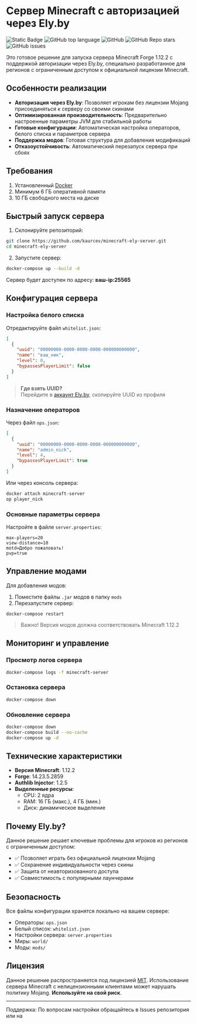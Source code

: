 # Сервер Minecraft с авторизацией через Ely.by

![Static Badge](https://img.shields.io/badge/kaurcev.dev-kaurcev-kaurcev)
![GitHub top language](https://img.shields.io/github/languages/top/kaurcev/minecraft-ely-server)
![GitHub](https://img.shields.io/github/license/kaurcev/minecraft-ely-server)
![GitHub Repo stars](https://img.shields.io/github/stars/kaurcev/minecraft-ely-server)
![GitHub issues](https://img.shields.io/github/issues/kaurcev/minecraft-ely-server)

Это готовое решение для запуска сервера Minecraft Forge 1.12.2 с поддержкой авторизации через Ely.by, специально разработанное для регионов с ограниченным доступом к официальной лицензии Minecraft.

## Особенности реализации

- **Авторизация через Ely.by**: Позволяет игрокам без лицензии Mojang присоединяться к серверу со своими скинами
- **Оптимизированная производительность**: Предварительно настроенные параметры JVM для стабильной работы
- **Готовые конфигурации**: Автоматическая настройка операторов, белого списка и параметров сервера
- **Поддержка модов**: Готовая структура для добавления модификаций
- **Отказоустойчивость**: Автоматический перезапуск сервера при сбоях

## Требования

1. Установленный [Docker](https://www.docker.com/get-started)
2. Минимум 6 ГБ оперативной памяти
3. 10 ГБ свободного места на диске

## Быстрый запуск сервера

1. Склонируйте репозиторий:
```bash
git clone https://github.com/kaurcev/minecraft-ely-server.git
cd minecraft-ely-server
```
2. Запустите сервер:
```bash
docker-compose up --build -d
```
Сервер будет доступен по адресу: **ваш-ip:25565**

## Конфигурация сервера

### Настройка белого списка
Отредактируйте файл ```whitelist.json```:
```JSON
[
  {
    "uuid": "00000000-0000-0000-0000-000000000000",
    "name": "ваш_ник",
    "level": 0,
    "bypassesPlayerLimit": false
  }
]
```
> **Где взять UUID?**   
> Перейдите в [аккаунт Ely.by](https://account.ely.by), скопируйте UUID из профиля

### Назначение операторов
Через файл ```ops.json```:
```JSON
[
  {
    "uuid": "00000000-0000-0000-0000-000000000000",
    "name": "admin_nick",
    "level": 4,
    "bypassesPlayerLimit": true
  }
]
```
Или через консоль сервера:
```bash
docker attach minecraft-server
op player_nick
```
### Основные параметры сервера
Настройте в файле ```server.properties```:
```
max-players=20
view-distance=10
motd=Добро пожаловать!
pvp=true
```
## Управление модами

Для добавления модов:
1. Поместите файлы ```.jar``` модов в папку ```mods```
2. Перезапустите сервер:
```
docker-compose restart
```
> Важно! Версия модов должна соответствовать Minecraft 1.12.2

## Мониторинг и управление

### Просмотр логов сервера
```bash
docker-compose logs -f minecraft-server
```
### Остановка сервера
```bash
docker-compose down
```
### Обновление сервера
```bash
docker-compose down
docker-compose build --no-cache
docker-compose up -d
```
## Технические характеристики

- **Версия Minecraft**: 1.12.2
- **Forge**: 14.23.5.2859
- **Authlib Injector**: 1.2.5
- **Выделенные ресурсы**:
  - CPU: 2 ядра
  - RAM: 16 ГБ (макс.), 4 ГБ (мин.)
  - Диск: динамическое выделение

## Почему Ely.by?

Данное решение решает ключевые проблемы для игроков из регионов с ограниченным доступом:
- ✅ Позволяет играть без официальной лицензии Mojang
- ✅ Сохранение индивидуальности через скины
- ✅ Защита от неавторизованного доступа
- ✅ Совместимость с популярными лаунчерами

## Безопасность

Все файлы конфигурации хранятся локально на вашем сервере:
- Операторы: ```ops.json```
- Белый список: ```whitelist.json```
- Настройки сервера: ```server.properties```
- Миры: ```world/```
- Моды: ```mods/```

## Лицензия

Данное решение распространяется под лицензией [MIT](LICENSE). Использование сервера Minecraft с нелицензионными клиентами может нарушать политику Mojang. **Используйте на свой риск**.

---
Поддержка: По вопросам настройки обращайтесь в Issues репозитория или на
